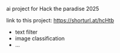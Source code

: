 ai project for
Hack the paradise 2025

link to this project: https://shorturl.at/hcHtb

- text filter
- image classification
- ...
